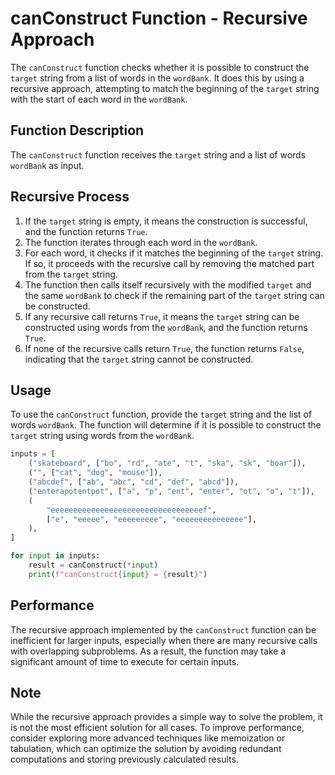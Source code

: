 # canConstruct Function - Recursive Approach

The `canConstruct` function checks whether it is possible to construct the `target` string from a list of words in the `wordBank`. It does this by using a recursive approach, attempting to match the beginning of the `target` string with the start of each word in the `wordBank`.

## Function Description

The `canConstruct` function receives the `target` string and a list of words `wordBank` as input.

## Recursive Process

1. If the `target` string is empty, it means the construction is successful, and the function returns `True`.
2. The function iterates through each word in the `wordBank`.
3. For each word, it checks if it matches the beginning of the `target` string. If so, it proceeds with the recursive call by removing the matched part from the `target` string.
4. The function then calls itself recursively with the modified `target` and the same `wordBank` to check if the remaining part of the `target` string can be constructed.
5. If any recursive call returns `True`, it means the `target` string can be constructed using words from the `wordBank`, and the function returns `True`.
6. If none of the recursive calls return `True`, the function returns `False`, indicating that the `target` string cannot be constructed.

## Usage

To use the `canConstruct` function, provide the `target` string and the list of words `wordBank`. The function will determine if it is possible to construct the `target` string using words from the `wordBank`.

```python
inputs = [
    ("skateboard", ["bo", "rd", "ate", "t", "ska", "sk", "boar"]),
    ("", ["cat", "dog", "mouse"]),
    ("abcdef", ["ab", "abc", "cd", "def", "abcd"]),
    ("enterapotentpot", ["a", "p", "ent", "enter", "ot", "o", "t"]),
    (
        "eeeeeeeeeeeeeeeeeeeeeeeeeeeeeeeeeef",
        ["e", "eeeee", "eeeeeeeee", "eeeeeeeeeeeeeee"],
    ),
]

for input in inputs:
    result = canConstruct(*input)
    print(f"canConstruct{input} = {result}")

```

## Performance

The recursive approach implemented by the `canConstruct` function can be inefficient for larger inputs, especially when there are many recursive calls with overlapping subproblems. As a result, the function may take a significant amount of time to execute for certain inputs.

## Note

While the recursive approach provides a simple way to solve the problem, it is not the most efficient solution for all cases. To improve performance, consider exploring more advanced techniques like memoization or tabulation, which can optimize the solution by avoiding redundant computations and storing previously calculated results.
